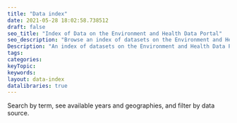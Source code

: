 ```yaml
---
title: "Data index"
date: 2021-05-28 18:02:58.738512
draft: false
seo_title: "Index of Data on the Environment and Health Data Portal"
seo_description: "Browse an index of datasets on the Environment and Health Data Portal."
Description: "An index of datasets on the Environment and Health Data Portal."
tags: 
categories: 
keyTopic: 
keywords: 
layout: data-index
datalibraries: true
---
```


Search by term, see available years and geographies, and filter by data source.


